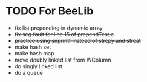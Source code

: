# TODO For BeeLib

+ ~~fix list prepending in dynamic array~~ 
+ ~~fix seg fault for line 15 of prependTest.c~~
+ ~~practice using snprintf instead of strcpy and strcat~~
+ make hash set 
+ make hash map 
+ move doubly linked list from WColumn
+ do singly linked list 
+ do a queue 
